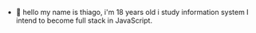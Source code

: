 - 👋 hello my name is thiago, i'm 18 years old i study information system
  I intend to become full stack in JavaScript.

